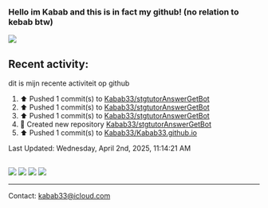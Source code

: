 ### Hello im Kabab and this is in fact my github! (no relation to kebab btw) 
![](http://github-profile-summary-cards.vercel.app/api/cards/profile-details?username=Kabab33&theme=nord_dark) 
## Recent activity:
dit is mijn recente activiteit op github
<!--RECENT_ACTIVITY:start-->
1. ⬆️ Pushed 1 commit(s) to [Kabab33/stgtutorAnswerGetBot](https://github.com/Kabab33/stgtutorAnswerGetBot)<br>
2. ⬆️ Pushed 1 commit(s) to [Kabab33/stgtutorAnswerGetBot](https://github.com/Kabab33/stgtutorAnswerGetBot)<br>
3. ⬆️ Pushed 1 commit(s) to [Kabab33/stgtutorAnswerGetBot](https://github.com/Kabab33/stgtutorAnswerGetBot)<br>
4. 📔 Created new repository [Kabab33/stgtutorAnswerGetBot](https://github.com/Kabab33/stgtutorAnswerGetBot)<br>
5. ⬆️ Pushed 1 commit(s) to [Kabab33/Kabab33.github.io](https://github.com/Kabab33/Kabab33.github.io)<br>
<!--RECENT_ACTIVITY:end-->

<!--RECENT_ACTIVITY:last_update-->
Last Updated: Wednesday, April 2nd, 2025, 11:14:21 AM
<!--RECENT_ACTIVITY:last_update_end-->
##  
![](http://github-profile-summary-cards.vercel.app/api/cards/stats?username=Kabab33&theme=nord_dark) 
![](http://github-profile-summary-cards.vercel.app/api/cards/productive-time?username=Kabab33&theme=nord_dark&utcOffset=8) 
![](http://github-profile-summary-cards.vercel.app/api/cards/repos-per-language?username=Kabab33&theme=nord_dark)
![](http://github-profile-summary-cards.vercel.app/api/cards/most-commit-language?username=Kabab33&theme=nord_dark)
___
Contact: kabab33@icloud.com
